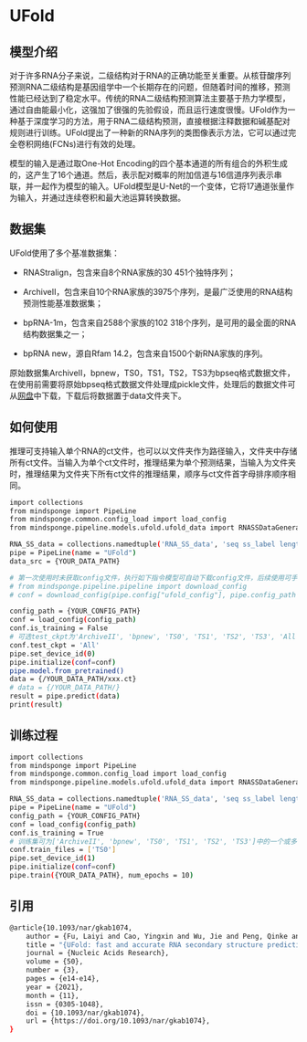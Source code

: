 # UFold

## 模型介绍

对于许多RNA分子来说，二级结构对于RNA的正确功能至关重要。从核苷酸序列预测RNA二级结构是基因组学中一个长期存在的问题，但随着时间的推移，预测性能已经达到了稳定水平。传统的RNA二级结构预测算法主要基于热力学模型，通过自由能最小化，这强加了很强的先验假设，而且运行速度很慢。UFold作为一种基于深度学习的方法，用于RNA二级结构预测，直接根据注释数据和碱基配对规则进行训练。UFold提出了一种新的RNA序列的类图像表示方法，它可以通过完全卷积网络(FCNs)进行有效的处理。

模型的输入是通过取One-Hot Encoding的四个基本通道的所有组合的外积生成的，这产生了16个通道。然后，表示配对概率的附加信道与16信道序列表示串联，并一起作为模型的输入。UFold模型是U-Net的一个变体，它将17通道张量作为输入，并通过连续卷积和最大池运算转换数据。

## 数据集

UFold使用了多个基准数据集：

- RNAStralign，包含来自8个RNA家族的30 451个独特序列；

- ArchiveII，包含来自10个RNA家族的3975个序列，是最广泛使用的RNA结构预测性能基准数据集；

- bpRNA-1m，包含来自2588个家族的102 318个序列，是可用的最全面的RNA结构数据集之一；

- bpRNA new，源自Rfam 14.2，包含来自1500个新RNA家族的序列。

原始数据集ArchiveII，bpnew，TS0，TS1，TS2，TS3为bpseq格式数据文件，在使用前需要将原始bpseq格式数据文件处理成pickle文件，处理后的数据文件可从[网盘](https://pan.baidu.com/s/1y2EWQlZJhJfqi_UyUnEicw?pwd=o5k2)中下载，下载后将数据置于data文件夹下。

## 如何使用

推理可支持输入单个RNA的ct文件，也可以以文件夹作为路径输入，文件夹中存储所有ct文件。当输入为单个ct文件时，推理结果为单个预测结果，当输入为文件夹时，推理结果为文件夹下所有ct文件的推理结果，顺序与ct文件首字母排序顺序相同。

```bash
import collections
from mindsponge import PipeLine
from mindsponge.common.config_load import load_config
from mindsponge.pipeline.models.ufold.ufold_data import RNASSDataGenerator

RNA_SS_data = collections.namedtuple('RNA_SS_data', 'seq ss_label length name pairs')
pipe = PipeLine(name = "UFold")
data_src = {YOUR_DATA_PATH}

# 第一次使用时未获取config文件，执行如下指令模型可自动下载config文件，后续使用可手动修改所需内容
# from mindsponge.pipeline.pipeline import download_config
# conf = download_config(pipe.config["ufold_config"], pipe.config_path + "ufold_config.yaml")

config_path = {YOUR_CONFIG_PATH}
conf = load_config(config_path)
conf.is_training = False
# 可选test_ckpt为'ArchiveII', 'bpnew', 'TS0', 'TS1', 'TS2', 'TS3', 'All'
conf.test_ckpt = 'All'
pipe.set_device_id(0)
pipe.initialize(conf=conf)
pipe.model.from_pretrained()
data = {/YOUR_DATA_PATH/xxx.ct}
# data = {/YOUR_DATA_PATH/}
result = pipe.predict(data)
print(result)
```

## 训练过程

```bash
import collections
from mindsponge import PipeLine
from mindsponge.common.config_load import load_config
from mindsponge.pipeline.models.ufold.ufold_data import RNASSDataGenerator

RNA_SS_data = collections.namedtuple('RNA_SS_data', 'seq ss_label length name pairs')
pipe = PipeLine(name = "UFold")
config_path = {YOUR_CONFIG_PATH}
conf = load_config(config_path)
conf.is_training = True
# 训练集可为['ArchiveII', 'bpnew', 'TS0', 'TS1', 'TS2', 'TS3']中的一个或多个
conf.train_files = ['TS0']
pipe.set_device_id(1)
pipe.initialize(conf=conf)
pipe.train({YOUR_DATA_PATH}, num_epochs = 10)
```

## 引用

```bash
@article{10.1093/nar/gkab1074,
    author = {Fu, Laiyi and Cao, Yingxin and Wu, Jie and Peng, Qinke and Nie, Qing and Xie, Xiaohui},
    title = "{UFold: fast and accurate RNA secondary structure prediction with deep learning}",
    journal = {Nucleic Acids Research},
    volume = {50},
    number = {3},
    pages = {e14-e14},
    year = {2021},
    month = {11},
    issn = {0305-1048},
    doi = {10.1093/nar/gkab1074},
    url = {https://doi.org/10.1093/nar/gkab1074},
}
```
